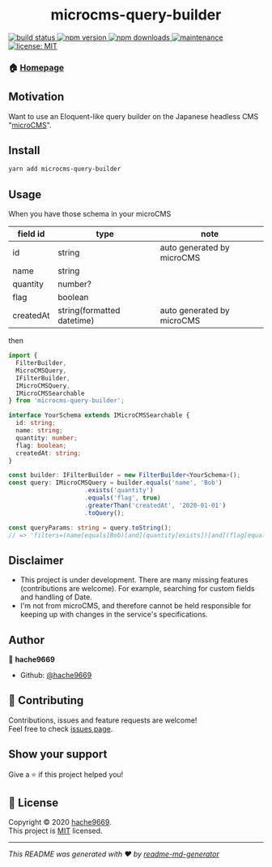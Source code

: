 <h1 align="center">microcms-query-builder</h1>
<p>
  <a href="https://github.com/hache9669/microcms-query-builder/actions?query=workflow%3A%22Node.js+CI%22" target="_blank">
    <img alt="build status" src="https://github.com/hache9669/microcms-query-builder/workflows/build/badge.svg" />
  </a>
  <a href="https://www.npmjs.com/package/microcms-query-builder" target="_blank">
    <img alt="npm version" src="http://img.shields.io/npm/v/microcms-query-builder" />
  </a>
  <a href="https://www.npmjs.com/package/microcms-query-builder" target="_blank">
    <img alt="npm downloads" src="https://img.shields.io/npm/dt/microcms-query-builder" />
  </a>
  <a href="https://github.com/hache9669/microcms-query-builder/graphs/commit-activity" target="_blank">
    <img alt="maintenance" src="https://img.shields.io/badge/Maintained%3F-yes-green.svg" />
  </a>
  <a href="https://github.com/hache9669/microcms-query-builder/blob/master/LICENSE.txt" target="_blank">
    <img alt="license: MIT" src="https://img.shields.io/github/license/hache9669/microcms-query-builder" />
  </a>
</p>

### 🏠 [Homepage](https://github.com/hache9669/microcms-query-builder#readme)

## Motivation
Want to use an Eloquent-like query builder on the Japanese headless CMS "[microCMS](https://microcms.io/)".

## Install
```sh
yarn add microcms-query-builder
```

## Usage
When you have those schema in your microCMS

| field id  | type                       | note                       |
|-----------|----------------------------|----------------------------|
| id        | string                     | auto generated by microCMS |
| name      | string                     |                            |
| quantity  | number?                    |                            |
| flag      | boolean                    |                            |
| createdAt | string(formatted datetime) | auto generated by microCMS |

then

```ts
import { 
  FilterBuilder, 
  MicroCMSQuery, 
  IFilterBuilder, 
  IMicroCMSQuery, 
  IMicroCMSSearchable 
} from 'microcms-query-builder';

interface YourSchema extends IMicroCMSSearchable {
  id: string;
  name: string;
  quantity: number;
  flag: boolean;
  createdAt: string;
}

const builder: IFilterBuilder = new FilterBuilder<YourSchema>();
const query: IMicroCMSQuery = builder.equals('name', 'Bob')
                     .exists('quantity')
                     .equals('flag', true)
                     .greaterThan('createdAt', '2020-01-01')
                     .toQuery();

const queryParams: string = query.toString();
// => 'filters=(name[equals]Bob)[and](quantity[exists])[and](flag[equals]true)[and](createdAt[greaterThan]2020-01-01)'
```

## Disclaimer
- This project is under development. There are many missing features (contributions are welcome). For example, searching for custom fields and handling of Date.
- I'm not from microCMS, and therefore cannot be held responsible for keeping up with changes in the service's specifications.

## Author

👤 **hache9669**

* Github: [@hache9669](https://github.com/hache9669)

## 🤝 Contributing

Contributions, issues and feature requests are welcome!<br />Feel free to check [issues page](https://github.com/hache9669/microcms-query-builder/issues). 

## Show your support

Give a ⭐️ if this project helped you!

## 📝 License

Copyright © 2020 [hache9669](https://github.com/hache9669).<br />
This project is [MIT](https://github.com/hache9669/microcms-query-builder/blob/master/LICENSE.txt) licensed.

***
_This README was generated with ❤️ by [readme-md-generator](https://github.com/kefranabg/readme-md-generator)_